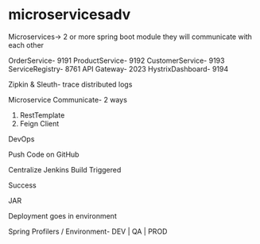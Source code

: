 # microservicesadv

Microservices-> 2 or more spring boot module they will
communicate with each other

OrderService- 9191
ProductService- 9192
CustomerService- 9193
ServiceRegistry- 8761
API Gateway- 2023
HystrixDashboard- 9194

Zipkin & Sleuth- trace distributed logs

Microservice Communicate- 2 ways
1. RestTemplate
2. Feign Client

DevOps

Push Code on GitHub

Centralize Jenkins Build Triggered

Success

JAR

Deployment goes in environment

Spring Profilers / Environment- DEV | QA | PROD



 

